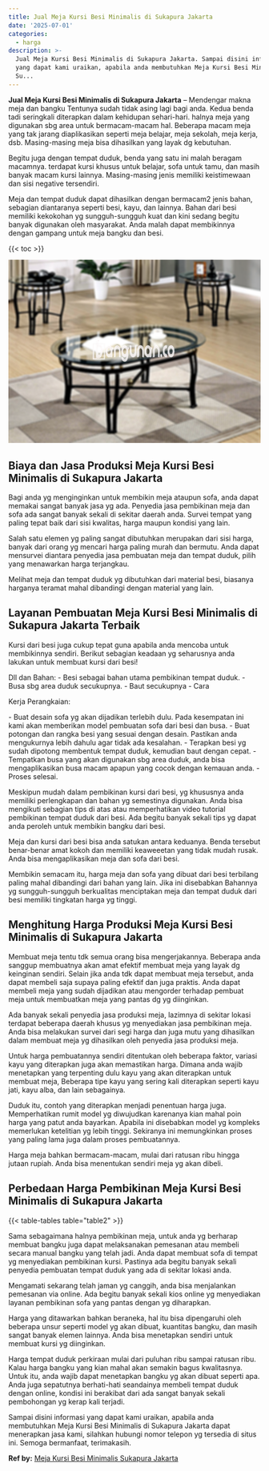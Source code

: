 ```yaml
---
title: Jual Meja Kursi Besi Minimalis di Sukapura Jakarta
date: '2025-07-01'
categories:
  - harga
description: >-
  Jual Meja Kursi Besi Minimalis di Sukapura Jakarta. Sampai disini informasi
  yang dapat kami uraikan, apabila anda membutuhkan Meja Kursi Besi Minimalis di
  Su...
---
```


**Jual Meja Kursi Besi Minimalis di Sukapura Jakarta** – Mendengar makna meja dan bangku Tentunya sudah tidak asing lagi bagi anda. Kedua benda tadi seringkali diterapkan dalam kehidupan sehari-hari. halnya meja yang digunakan sbg area untuk bermacam-macam hal. Beberapa macam meja yang tak jarang diaplikasikan seperti meja belajar, meja sekolah, meja kerja, dsb. Masing-masing meja bisa dihasilkan yang layak dg kebutuhan.

Begitu juga dengan tempat duduk, benda yang satu ini malah beragam macamnya. terdapat kursi khusus untuk belajar, sofa untuk tamu, dan masih banyak macam kursi lainnya. Masing-masing jenis memiliki keistimewaan dan sisi negative tersendiri.

Meja dan tempat duduk dapat dihasilkan dengan bermacam2 jenis bahan, sebagian diantaranya seperti besi, kayu, dan lainnya. Bahan dari besi memiliki kekokohan yg sungguh-sungguh kuat dan kini sedang begitu banyak digunakan oleh masyarakat. Anda malah dapat membikinnya dengan gampang untuk meja bangku dan besi.

{{< toc >}}

![Jual Meja Kursi Besi Minimalis di Sukapura Jakarta](/images/jual-meja-besi-murah18.png)

## Biaya dan Jasa Produksi Meja Kursi Besi Minimalis di Sukapura Jakarta

Bagi anda yg menginginkan untuk membikin meja ataupun sofa, anda dapat memakai sangat banyak jasa yg ada. Penyedia jasa pembikinan meja dan sofa ada sangat banyak sekali di sekitar daerah anda. Survei tempat yang paling tepat baik dari sisi kwalitas, harga maupun kondisi yang lain.

Salah satu elemen yg paling sangat dibutuhkan merupakan dari sisi harga, banyak dari orang yg mencari harga paling murah dan bermutu. Anda dapat mensurvei diantara penyedia jasa pembuatan meja dan tempat duduk, pilih yang menawarkan harga terjangkau.

Melihat meja dan tempat duduk yg dibutuhkan dari material besi, biasanya harganya teramat mahal dibandingi dengan material yang lain.

## Layanan Pembuatan Meja Kursi Besi Minimalis di Sukapura Jakarta Terbaik

Kursi dari besi juga cukup tepat guna apabila anda mencoba untuk membikinnya sendiri. Berikut sebagian keadaan yg seharusnya anda lakukan untuk membuat kursi dari besi!

Dll dan Bahan: - Besi sebagai bahan utama pembikinan tempat duduk. - Busa sbg area duduk secukupnya. - Baut secukupnya - Cara

Kerja Perangkaian:

\- Buat desain sofa yg akan dijadikan terlebih dulu. Pada kesempatan ini kami akan memberikan model pembuatan sofa dari besi dan busa. - Buat potongan dan rangka besi yang sesuai dengan desain. Pastikan anda mengukurnya lebih dahulu agar tidak ada kesalahan. - Terapkan besi yg sudah dipotong membentuk tempat duduk, kemudian baut dengan cepat. - Tempatkan busa yang akan digunakan sbg area duduk, anda bisa mengaplikasikan busa macam apapun yang cocok dengan kemauan anda. - Proses selesai.

Meskipun mudah dalam pembikinan kursi dari besi, yg khususnya anda memiliki perlengkapan dan bahan yg semestinya digunakan. Anda bisa mengikuti sebagian tips di atas atau memperhatikan video tutorial pembikinan tempat duduk dari besi. Ada begitu banyak sekali tips yg dapat anda peroleh untuk membikin bangku dari besi.

Meja dan kursi dari besi bisa anda satukan antara keduanya. Benda tersebut benar-benar amat kokoh dan memiliki keaweeetan yang tidak mudah rusak. Anda bisa mengaplikasikan meja dan sofa dari besi.

Membikin semacam itu, harga meja dan sofa yang dibuat dari besi terbilang paling mahal dibandingi dari bahan yang lain. Jika ini disebabkan Bahannya yg sungguh-sungguh berkualitas menciptakan meja dan tempat duduk dari besi memiliki tingkatan harga yg tinggi.

## Menghitung Harga Produksi Meja Kursi Besi Minimalis di Sukapura Jakarta

Membuat meja tentu tdk semua orang bisa mengerjakannya. Beberapa anda sanggup membuatnya akan amat efektif membuat meja yang layak dg keinginan sendiri. Selain jika anda tdk dapat membuat meja tersebut, anda dapat membeli saja supaya paling efektif dan juga praktis. Anda dapat membeli meja yang sudah dijadikan atau mengorder terhadap pembuat meja untuk membuatkan meja yang pantas dg yg diinginkan.

Ada banyak sekali penyedia jasa produksi meja, lazimnya di sekitar lokasi terdapat beberapa daerah khusus yg menyediakan jasa pembikinan meja. Anda bisa melakukan survei dari segi harga dan juga mutu yang dihasilkan dalam membuat meja yg dihasilkan oleh penyedia jasa produksi meja.

Untuk harga pembuatannya sendiri ditentukan oleh beberapa faktor, variasi kayu yang diterapkan juga akan memastikan harga. Dimana anda wajib menetapkan yang terpenting dulu kayu yang akan diterapkan untuk membuat meja, Beberapa tipe kayu yang sering kali diterapkan seperti kayu jati, kayu alba, dan lain sebagainya.

Duduk itu, contoh yang diterapkan menjadi penentuan harga juga. Memperhatikan rumit model yg diwujudkan karenanya kian mahal poin harga yang patut anda bayarkan. Apabila ini disebabkan model yg kompleks memerlukan ketelitian yg lebih tinggi. Sekiranya ini memungkinkan proses yang paling lama juga dalam proses pembuatannya.

Harga meja bahkan bermacam-macam, mulai dari ratusan ribu hingga jutaan rupiah. Anda bisa menentukan sendiri meja yg akan dibeli.

## Perbedaan Harga Pembikinan Meja Kursi Besi Minimalis di Sukapura Jakarta

{{< table-tables table="table2" >}}

Sama sebagaimana halnya pembikinan meja, untuk anda yg berharap membuat bangku juga dapat melaksanakan pemesanan atau membeli secara manual bangku yang telah jadi. Anda dapat membuat sofa di tempat yg menyediakan pembikinan kursi. Pastinya ada begitu banyak sekali penyedia pembuatan tempat duduk yang ada di sekitar lokasi anda.

Mengamati sekarang telah jaman yg canggih, anda bisa menjalankan pemesanan via online. Ada begitu banyak sekali kios online yg menyediakan layanan pembikinan sofa yang pantas dengan yg diharapkan.

Harga yang ditawarkan bahkan beraneka, hal itu bisa dipengaruhi oleh beberapa unsur seperti model yg akan dibuat, kuantitas bangku, dan masih sangat banyak elemen lainnya. Anda bisa menetapkan sendiri untuk membuat kursi yg diinginkan.

Harga tempat duduk perkiraan mulai dari puluhan ribu sampai ratusan ribu. Kalau harga bangku yang kian mahal akan semakin bagus kwalitasnya. Untuk itu, anda wajib dapat menetapkan bangku yg akan dibuat seperti apa. Anda juga sepatutnya berhati-hati seandainya membeli tempat duduk dengan online, kondisi ini berakibat dari ada sangat banyak sekali pembohongan yg kerap kali terjadi.

Sampai disini informasi yang dapat kami uraikan, apabila anda membutuhkan Meja Kursi Besi Minimalis di Sukapura Jakarta dapat menerapkan jasa kami, silahkan hubungi nomor telepon yg tersedia di situs ini. Semoga bermanfaat, terimakasih.

**Ref by:** [Meja Kursi Besi Minimalis Sukapura Jakarta](https://id.wikipedia.org/wiki/Meja)
